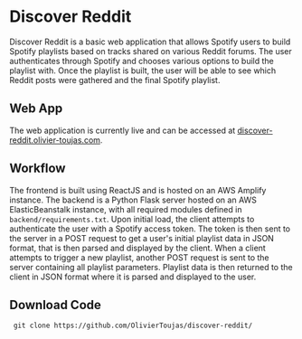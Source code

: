 # Discover Reddit

Discover Reddit is a basic web application that allows Spotify users to build Spotify playlists based on tracks shared on various Reddit forums. The user authenticates through Spotify and chooses various options to build the playlist with. Once the playlist is built, the user will be able to see which Reddit posts were gathered and the final Spotify playlist.

## Web App

The web application is currently live and can be accessed at [discover-reddit.olivier-toujas.com](https://discover-reddit.olivier-toujas.com).

## Workflow

The frontend is built using ReactJS and is hosted on an AWS Amplify instance. The backend is a Python Flask server hosted on an AWS ElasticBeanstalk instance, with all required modules defined in ```backend/requirements.txt```. Upon initial load, the client attempts to authenticate the user with a Spotify access token. The token is then sent to the server in a POST request to get a user's initial playlist data in JSON format, that is then parsed and displayed by the client. When a client attempts to trigger a new playlist, another POST request is sent to the server containing all playlist parameters. Playlist data is then returned to the client in JSON format where it is parsed and displayed to the user.

## Download Code
``` git clone https://github.com/OlivierToujas/discover-reddit/```
